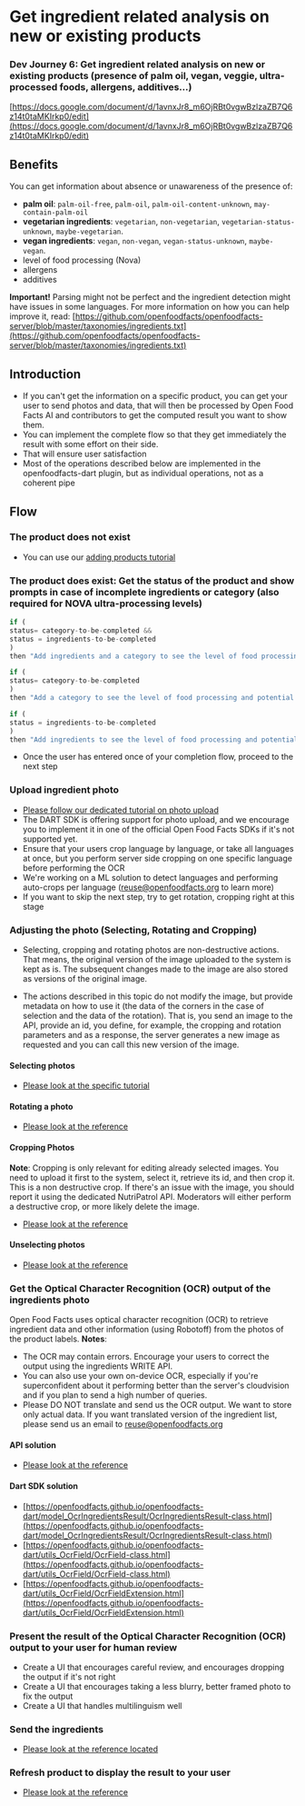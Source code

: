 # Get ingredient related analysis on new or existing products

### Dev Journey 6: Get ingredient related analysis on new or existing products (presence of palm oil, vegan, veggie, ultra-processed foods, allergens, additives…)

[https://docs.google.com/document/d/1avnxJr8_m6OjRBt0vgwBzlzaZB7Q6z14t0taMKIrkp0/edit](https://docs.google.com/document/d/1avnxJr8_m6OjRBt0vgwBzlzaZB7Q6z14t0taMKIrkp0/edit)

## Benefits
You can get information about absence or unawareness of the presence of:

- **palm oil**: `palm-oil-free`, `palm-oil`, `palm-oil-content-unknown`, `may-contain-palm-oil`
- **vegetarian ingredients**: `vegetarian`, `non-vegetarian`, `vegetarian-status-unknown`, `maybe-vegetarian`.
- **vegan ingredients**: `vegan`, `non-vegan`, `vegan-status-unknown`, `maybe-vegan`.
- level of food processing (Nova)
- allergens
- additives

**Important!** Parsing might not be perfect and the ingredient detection might have issues in some languages. For more information on how you can help improve it, read: [https://github.com/openfoodfacts/openfoodfacts-server/blob/master/taxonomies/ingredients.txt](https://github.com/openfoodfacts/openfoodfacts-server/blob/master/taxonomies/ingredients.txt)


## Introduction 

* If you can't get the information on a specific product, you can get your user to send photos and data, that will then be processed by Open Food Facts AI and contributors to get the computed result you want to show them.
* You can implement the complete flow so that they get immediately the result with some effort on their side.
* That will ensure user satisfaction
* Most of the operations described below are implemented in the openfoodfacts-dart plugin, but as individual operations, not as a coherent pipe


## Flow
### The product does not exist
* You can use our [adding products tutorial](./adding-missing-products.md)

### The product does exist: Get the status of the product and show prompts in case of incomplete ingredients or category (also required for NOVA ultra-processing levels)

```js
if ( 
status= category-to-be-completed && 
status = ingredients-to-be-completed 
)
then "Add ingredients and a category to see the level of food processing and potential additives"

if ( 
status= category-to-be-completed
)
then "Add a category to see the level of food processing and potential additives"

if ( 
status = ingredients-to-be-completed 
)
then "Add ingredients to see the level of food processing and potential additives"
```

* Once the user has entered once of your completion flow, proceed to the next step

### Upload ingredient photo
* [Please follow our dedicated tutorial on photo upload](../tutorial-uploading-photo-to-a-product.md)
* The DART SDK is offering support for photo upload, and we encourage you to implement it in one of the official Open Food Facts SDKs if it's not supported yet.
* Ensure that your users crop language by language, or take all languages at once, but you perform server side cropping on one specific language before performing the OCR
* We're working on a ML solution to detect languages and performing auto-crops per language ([reuse@openfoodfacts.org](mailto:reuse@openfoodfacts.org) to learn more)
* If you want to skip the next step, try to get rotation, cropping right at this stage

### Adjusting the photo (Selecting, Rotating and Cropping)

* Selecting, cropping and rotating photos are non-destructive actions. That means, the original version of the image uploaded to the system is kept as is. The subsequent changes made to the image are also stored as versions of the original image.

* The actions described in this topic do not modify the image, but provide metadata on how to use it (the data of the corners in the case of selection and the data of the rotation). That is, you send an image to the API, provide an id, you define, for example, the cropping and rotation parameters and as a response, the server generates a new image as requested and you can call this new version of the image.

#### Selecting photos

* [Please look at the specific tutorial](../tutorial-uploading-photo-to-a-product.md)

#### Rotating a photo

* [Please look at the reference](https://openfoodfacts.github.io/openfoodfacts-server/api/ref-v2/#get-/cgi/product_image_crop.pl)

#### Cropping Photos

**Note**: Cropping is only relevant for editing already selected images. You need to upload it first to the system, select it, retrieve its id, and then crop it.
This is a non destructive crop. If there's an issue with the image, you should report it using the dedicated NutriPatrol API. 
Moderators will either perform a destructive crop, or more likely delete the image.
* [Please look at the reference](https://openfoodfacts.github.io/openfoodfacts-server/api/ref-v2/#post-/cgi/product_image_crop.pl)

#### Unselecting photos

* [Please look at the reference](https://openfoodfacts.github.io/openfoodfacts-server/api/ref-v2/#post-/cgi/product_image_unselect.pl)

### Get the Optical Character Recognition (OCR) output of the ingredients photo

Open Food Facts uses optical character recognition (OCR) to retrieve ingredient data and other information (using Robotoff) from the photos of the product labels.
**Notes**:
* The OCR may contain errors. Encourage your users to correct the output using the ingredients WRITE API.
* You can also use your own on-device OCR, especially if you're superconfident about it performing better than the server's cloudvision and if you plan to send a high number of queries.
* Please DO NOT translate and send us the OCR output. We want to store only actual data. If you want translated version of the ingredient list, please send us an email to reuse@openfoodfacts.org

#### API solution

* [Please look at the reference](https://openfoodfacts.github.io/openfoodfacts-server/api/ref-v2/#get-/cgi/ingredients.pl)

#### Dart SDK solution

* [https://openfoodfacts.github.io/openfoodfacts-dart/model_OcrIngredientsResult/OcrIngredientsResult-class.html](https://openfoodfacts.github.io/openfoodfacts-dart/model_OcrIngredientsResult/OcrIngredientsResult-class.html) 
* [https://openfoodfacts.github.io/openfoodfacts-dart/utils_OcrField/OcrField-class.html](https://openfoodfacts.github.io/openfoodfacts-dart/utils_OcrField/OcrField-class.html)
* [https://openfoodfacts.github.io/openfoodfacts-dart/utils_OcrField/OcrFieldExtension.html](https://openfoodfacts.github.io/openfoodfacts-dart/utils_OcrField/OcrFieldExtension.html)


### Present the result of the Optical Character Recognition (OCR) output to your user for human review

* Create a UI that encourages careful review, and encourages dropping the output if it's not right
* Create a UI that encourages taking a less blurry, better framed photo to fix the output
* Create a UI that handles multilinguism well

### Send the ingredients

* [Please look at the reference located](https://openfoodfacts.github.io/openfoodfacts-server/api/ref-v2/#post-/cgi/product_jqm2.pl)

### Refresh product to display the result to your user

* [Please look at the reference](https://openfoodfacts.github.io/openfoodfacts-server/api/ref-v3/#get-/api/v3/product/-barcode-)
